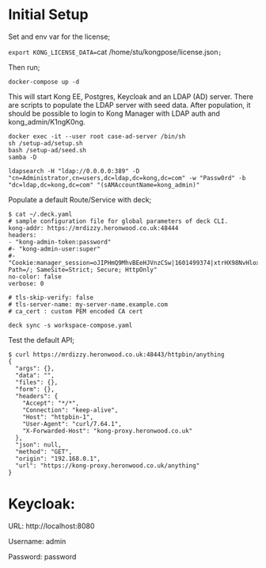 # Initial Setup

Set and env var for the license;

`export KONG_LICENSE_DATA=`cat /home/stu/kongpose/license.json`;`

Then run;

`docker-compose up -d`

This will start Kong EE, Postgres, Keycloak and an LDAP (AD) server. There are scripts to populate the LDAP server with seed data. After population, it should be possible to login to Kong Manager with LDAP auth and kong_admin/K1ngK0ng.

```
docker exec -it --user root case-ad-server /bin/sh
sh /setup-ad/setup.sh
bash /setup-ad/seed.sh
samba -D
```

```
ldapsearch -H "ldap://0.0.0.0:389" -D "cn=Administrator,cn=users,dc=ldap,dc=kong,dc=com" -w "Passw0rd" -b "dc=ldap,dc=kong,dc=com" "(sAMAccountName=kong_admin)"
```

Populate a default Route/Service with deck;

```
$ cat ~/.deck.yaml
# sample configuration file for global parameters of deck CLI.
kong-addr: https://mrdizzy.heronwood.co.uk:48444
headers:
- "kong-admin-token:password"
#- "kong-admin-user:super"
#- "Cookie:manager_session=oJIPHmQ9MhvBEeHJVnzCSw|1601499374|xtrHX98NvHloxwCx3bZnji6WKK8; Path=/; SameSite=Strict; Secure; HttpOnly"
no-color: false
verbose: 0

# tls-skip-verify: false
# tls-server-name: my-server-name.example.com
# ca_cert : custom PEM encoded CA cert
```

`deck sync -s workspace-compose.yaml`

Test the default API;

```
$ curl https://mrdizzy.heronwood.co.uk:48443/httpbin/anything
{
  "args": {},
  "data": "",
  "files": {},
  "form": {},
  "headers": {
    "Accept": "*/*",
    "Connection": "keep-alive",
    "Host": "httpbin-1",
    "User-Agent": "curl/7.64.1",
    "X-Forwarded-Host": "kong-proxy.heronwood.co.uk"
  },
  "json": null,
  "method": "GET",
  "origin": "192.168.0.1",
  "url": "https://kong-proxy.heronwood.co.uk/anything"
}
```

# Keycloak:

URL: http://localhost:8080

Username: admin

Password: password
